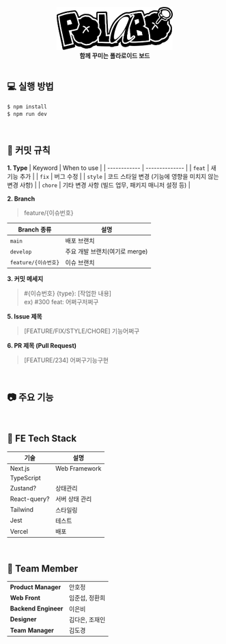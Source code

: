 <div align="center">
  <img src="./public/images/polabo_logo.png" height="100" />   
  <br />
  <strong>함께 꾸미는 폴라로이드 보드</strong>
</div>

<br/>

## 💻 실행 방법

```bash
$ npm install
$ npm run dev
```

<br/>

## 🤝 커밋 규칙

**1. Type**
| Keyword | When to use |
| ------------ | -------------- |
| `feat` | 새 기능 추가 |
| `fix` | 버그 수정 |
| `style` | 코드 스타일 변경 (기능에 영향을 미치지 않는 변경 사항) |
| `chore` | 기타 변경 사항 (빌드 업무, 패키지 매니저 설정 등) |

**2. Branch**

> feature/{이슈번호}

| Branch 종류          | 설명                           |
| -------------------- | ------------------------------ |
| `main`               | 배포 브랜치                    |
| `develop`            | 주요 개발 브랜치(여기로 merge) |
| `feature/{이슈번호}` | 이슈 브랜치                    |

**3. 커밋 메세지**

> #{이슈번호} {type}: [작업한 내용]  
> ex) #300 feat: 어쩌구저쩌구

**5. Issue 제목**

> [FEATURE/FIX/STYLE/CHORE] 기능어쩌구

**6. PR 제목 (Pull Request)**

> [FEATURE/234] 어쩌구기능구현

<br/>

## 📷 주요 기능

<br/>

## 📱 FE Tech Stack

| 기술         | 설명           |
| ------------ | -------------- |
| Next.js      | Web Framework  |
| TypeScript   |                |
| Zustand?     | 상태관리       |
| React-query? | 서버 상태 관리 |
| Tailwind     | 스타일링       |
| Jest         | 테스트         |
| Vercel       | 배포           |

<br/>

## 👏 Team Member

<table>
  <tr>
    <td><strong>Product Manager</strong></td>
    <td>안호정</td>
  </tr>
  <tr>
    <td><strong>Web Front</strong></td>
    <td>임준섭, 정환희</td>
  </tr>
  <tr>
    <td><strong>Backend Engineer</strong></td>
    <td>이은비</td>
  </tr>
    <tr>
    <td><strong>Designer</strong></td>
    <td>김다은, 조재인</td>
  </tr>
  <tr>
    <td><strong>Team Manager</strong></td>
    <td>김도경</td>
  </tr>
</table>

<!-- This is a [Next.js](https://nextjs.org/) project bootstrapped with [`create-next-app`](https://github.com/vercel/next.js/tree/canary/packages/create-next-app).

## Getting Started

First, run the development server:

```bash
npm run dev
# or
yarn dev
# or
pnpm dev
# or
bun dev
```

Open [http://localhost:3000](http://localhost:3000) with your browser to see the result.

You can start editing the page by modifying `app/page.tsx`. The page auto-updates as you edit the file.

This project uses [`next/font`](https://nextjs.org/docs/basic-features/font-optimization) to automatically optimize and load Inter, a custom Google Font.

## Learn More

To learn more about Next.js, take a look at the following resources:

- [Next.js Documentation](https://nextjs.org/docs) - learn about Next.js features and API.
- [Learn Next.js](https://nextjs.org/learn) - an interactive Next.js tutorial.

You can check out [the Next.js GitHub repository](https://github.com/vercel/next.js/) - your feedback and contributions are welcome!

## Deploy on Vercel

The easiest way to deploy your Next.js app is to use the [Vercel Platform](https://vercel.com/new?utm_medium=default-template&filter=next.js&utm_source=create-next-app&utm_campaign=create-next-app-readme) from the creators of Next.js.

Check out our [Next.js deployment documentation](https://nextjs.org/docs/deployment) for more details. -->
